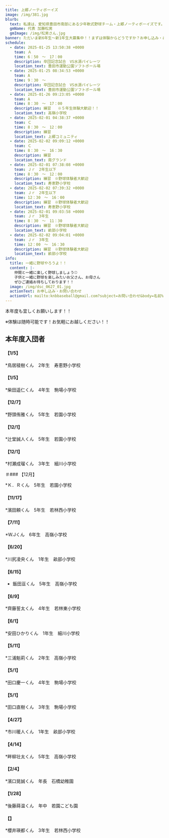 ```yaml
---
title: 上郷ノーティボーイズ
image: /img/381.jpg
blurb:
  text: 私達は、愛知県豊田市南部にある少年軟式野球チーム・上郷ノーティボーイズです。野球を愛する少年・少女達の夢を育み、軟式野球を正しく指導し、体力向上と礼儀を養成します。また、親友同士の友情と交歓の場を与え、規則正しい明朗な少年・少女を育成することを目的としています。
  gmName: 代表 加藤松男
  gmImage: /img/松男さん.jpg
banner: ただいま新6年生～新1年生大募集中！！まずは体験からどうですか？お申し込み・お問い合わせはお気軽にどうぞ！！
schedule:
  - date: 2025-01-25 13:50:38 +0000
    team: Ａ　
    time: 6：50　～　17：00　　
    description: 卒団記念試合　VS水源パイレーツ
    location_text: 豊田市運動公園ソフトボール場
  - date: 2025-01-25 08:34:53 +0000
    team: A
    time: 9：30　～　
    description: 卒団記念試合　VS水源パイレーツ
    location_text: 豊田市運動公園ソフトボール場
  - date: 2025-01-26 09:23:05 +0000
    team: A
    time: 8：30　～　17：00
    description: 練習   ※５年生体験大歓迎！！
    location_text: 高嶺小学校
  - date: 2025-02-01 04:38:37 +0000
    team: Ｃ
    time: 8：30　～　12：00
    description: 練習
    location_text: 上郷コミュニティ
  - date: 2025-02-02 09:09:12 +0000
    team: Ｃ
    time: 8：30　～　16：30
    description: 練習　
    location_text: 南グランド
  - date: 2025-02-01 07:38:08 +0000
    team: Ｊｒ　2年生以下
    time: 8：30　～　12：00
    description: 練習　※野球体験者大歓迎
    location_text: 寿恵野小学校
  - date: 2025-02-02 07:39:32 +0000
    team: Ｊｒ　2年生以下
    time: 12：30　～　16：00
    description: 練習　※野球体験者大歓迎
    location_text: 寿恵野小学校
  - date: 2025-02-01 09:03:58 +0000
    team: Ｊｒ　3年生
    time: 8：30　～　11：30
    description: 練習　※野球体験者大歓迎
    location_text: 畝部小学校
  - date: 2025-02-02 09:04:01 +0000
    team: Ｊｒ　3年生
    time: 12：00　～　16：30
    description: 練習　※野球体験者大歓迎
    location_text: 畝部小学校
info:
  title: 一緒に野球やろうよ！！
  content: |-
    仲間と一緒に楽しく野球しましょう⚾
    子供と一緒に野球を楽しみたいお父さん、お母さん
    ぜひご連絡お待ちしております！！
  image: /img/dsc_0627_01.jpg
  actionText: お申し込み・お問い合わせ
  actionUrl: mailto:knbbaseball@gmail.com?subject=お問い合わせ&body=名前%20%3A%0D%0Aふりがな%20%3A%0D%0A電話%20%3A%0D%0A学校名%20%3A%0D%0A学年%20%3A%0D%0Aお問い合せ内容%20%3A（例、体験・見学・入団希望）
---
```

本年度も宜しくお願いします！！


※体験は随時可能です！お気軽にお越しください！！

## 本年度入団者

#### 【1/5】

*鳥居稜樹くん　2年生　寿恵野小学校

#### 【1/5】

*柴田遥仁くん　4年生　駒場小学校

#### 【12/7】

*野頭侑雅くん　5年生　若園小学校

#### 【12/1】

*辻堂誠人くん　5年生　若園小学校

#### 【12/1】

*村瀬成瑠くん　3年生　細川小学校

＃### 【12月】

*Ｋ．Ｒくん　5年生　若園小学校

#### 【11/17】

*濱田頼くん　5年生　若林西小学校

#### 【7/11】

*W.Jくん　6年生　高嶺小学校

#### 【6/20】

*川尻凌央くん　1年生　畝部小学校

#### 【6/15】

* 飯田亘くん　5年生　高嶺小学校

#### 【6/9】

*齊藤誓太くん　4年生　若林東小学校

#### 【6/1】

*安田ひかりくん　1年生　細川小学校

#### 【5/11】

*三浦魁莉くん　2年生　高嶺小学校

#### 【5/1】

*田口慶一くん　4年生　駒場小学校

#### 【5/1】

*田口直樹くん　3年生　駒場小学校

#### 【4/27】

*市川暖人くん　1年生　畝部小学校

#### 【4/14】

*畔柳壮太くん　5年生　高嶺小学校

#### 【2/4】

*濱口晃誠くん　年長　石橋幼稚園

#### 【1/28】

*後藤蒔温くん　年中　若園こども園

#### 【】

*櫻井瑛都くん　3年生　若林西小学校



